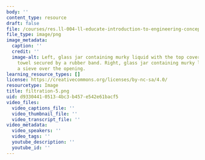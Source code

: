 ```yaml
---
body: ''
content_type: resource
draft: false
file: /courses/res.ll-004-ll-educate-introduction-to-engineering-concepts-spring-2022/filtration-5.png
file_type: image/png
image_metadata:
  caption: ''
  credit: ''
  image-alt: Left, glass jar containing murky liquid with the top covered with a paper
    towel secured by a rubber band. Right, glass jar containing murky liquid with
    a sieve over the opening.
learning_resource_types: []
license: https://creativecommons.org/licenses/by-nc-sa/4.0/
resourcetype: Image
title: filtration-5.png
uid: d9330441-0513-4bc3-b457-e542e61bacf5
video_files:
  video_captions_file: ''
  video_thumbnail_file: ''
  video_transcript_file: ''
video_metadata:
  video_speakers: ''
  video_tags: ''
  youtube_description: ''
  youtube_id: ''
---
```

